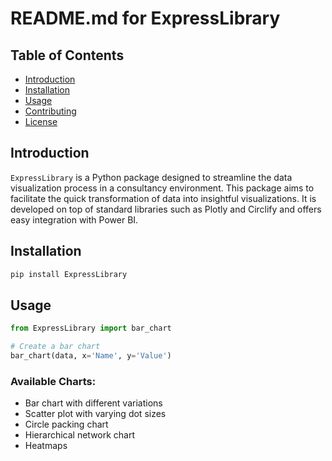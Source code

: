 # README.md for ExpressLibrary

## Table of Contents

- [Introduction](#introduction)
- [Installation](#installation)
- [Usage](#usage)
- [Contributing](#contributing)
- [License](#license)

## Introduction

`ExpressLibrary` is a Python package designed to streamline the data visualization process in a consultancy environment. This package aims to facilitate the quick transformation of data into insightful visualizations. It is developed on top of standard libraries such as Plotly and Circlify and offers easy integration with Power BI.

## Installation

```bash
pip install ExpressLibrary
```

## Usage

```python
from ExpressLibrary import bar_chart

# Create a bar chart
bar_chart(data, x='Name', y='Value')
```

### Available Charts:

- Bar chart with different variations
- Scatter plot with varying dot sizes
- Circle packing chart
- Hierarchical network chart
- Heatmaps

